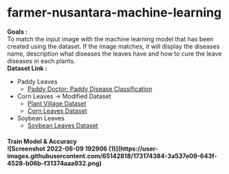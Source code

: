 # farmer-nusantara-machine-learning

**Goals :**
<br />
To match the input image with the machine learning model that has been created using the dataset. If the image matches, it will display the diseases name, description what diseases the leaves have and how to cure the leave diseases in each plants. 
<br />
**Dataset Link :**
<br />
* Paddy Leaves
  * [Paddy Doctor: Paddy Disease Classification](https://www.kaggle.com/competitions/paddy-disease-classification/data)
* Corn Leaves &#8594; Modified Dataset
  * [Plant Village Dataset](https://www.kaggle.com/datasets/soumiknafiul/plantvillage-dataset-labeled?select=PlantVillage+Dataset+%28Labeled%29)
  * [Corn Leaves Dataset](https://drive.google.com/file/d/1Z_3m27txFNG5uxVSalnbxJFy6kZc7FSa/view)
* Soybean Leaves
  * [Soybean Leaves Dataset](https://www.kaggle.com/datasets/maeloisamignoni/soybeanleafdataset)
<h4> Train Model & Accuracy
<br />
![Screenshot 2022-06-09 192906 (1)](https://user-images.githubusercontent.com/65142818/173174384-3a537e09-643f-4528-b06b-f31374aaa932.png)
